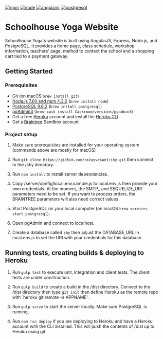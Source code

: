 [![npm][npm]][npm-url]
[![node][node]][node-url]
[![angularjs][angularjs]][angularjs-url]
[![postgresql][postgresql]][postgresql-url]

# Schoolhouse Yoga Website

Schoolhouse Yoga's website is built using AngularJS, Express, Node.js, and PostgreSQL. It provides
a home page, class schedule, workshop information, teachers' page, method to contact
the school and a shopping cart tied to a payment gateway.

## Getting Started

### Prerequisites

- [Git](https://git-scm.com/) (on macOS `brew install git`)
- [Node.js 7.60 and npm 4.3.0](nodejs.org) (`brew install node`)
- [PostgreSQL 9.6.2](http://postgresql.org) (`brew install postgresql`)
- [pgAdmin3](http://postgresql.org) (`brew cask install Caskroom/versions/pgadmin3`)
- Get a free [Heroku](http://heroku.com) account and install the [Heroku CLI](https://devcenter.heroku.com/articles/heroku-cli)
- Get a [Braintree](https://www.braintreepayments.com/sandbox) Sandbox account

### Project setup

1. Make sure prerequisites are installed for your operating system (commands above are mostly for macOS)

2. Run `git clone https://github.com/nstuyvesant/shy.git` then connect to the /shy directory.

3. Run `npm install` to install server dependencies.

4. Copy /server/config/local.env.sample.js to local.env.js then provide your own credentials. At the moment, the SMTP_ and SEQUELIZE_URI parameters need to be set. If you want to process orders, the BRAINTREE parameters will also need correct values.

5. Start PostgreSQL on your local computer (on macOS `brew services start postgresql`).

6. Open pgAdmin and connect to localhost.

7. Create a database called `shy` then adjust the DATABASE_URL in local.env.js to set the URI with your credentials for this database.

## Running tests, creating builds & deploying to Heroku

1. Run `gulp test` to execute unit, integration and client tests. The client tests are under construction.

2. Run `gulp build` to create a build in the /dist directory. Connect to the /dist directory then type `git init` then define Heroku as the remote repo with `heroku git:remote -a APPNAME'.

3. Run `gulp serve` to start the server locally. Make sure PostgreSQL is running.

4. Run `npm run deploy` if you are deploying to Heroku and have a Heroku account with the CLI installed. This will push the contents of /dist up to Heroku using git.

[npm]: https://img.shields.io/npm/v/npm.svg
[npm-url]: https://npmjs.com/package/extract-text-webpack-plugin

[node]: https://img.shields.io/npm/v/@cycle/core.svg
[node-url]: https://nodejs.org

[angularjs]: https://img.shields.io/badge/angularjs-1.6.2-blue.svg
[angularjs-url]: https://angularjs.org
[postgresql]: https://img.shields.io/badge/postgresql-9.6.2-blue.svg
[postgresql-url]: https://www.postgresql.org